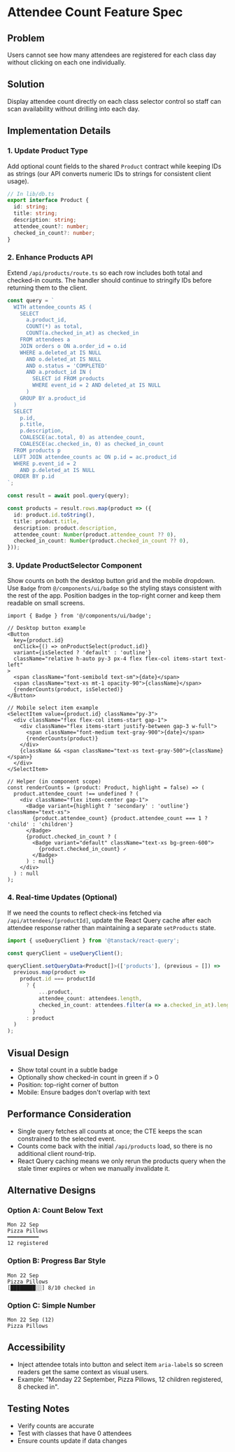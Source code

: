 # Attendee Count Feature Spec

## Problem
Users cannot see how many attendees are registered for each class day without clicking on each one individually.

## Solution
Display attendee count directly on each class selector control so staff can scan availability without drilling into each day.

## Implementation Details

### 1. Update Product Type
Add optional count fields to the shared `Product` contract while keeping IDs as strings (our API converts numeric IDs to strings for consistent client usage).

```typescript
// In lib/db.ts
export interface Product {
  id: string;
  title: string;
  description: string;
  attendee_count?: number;
  checked_in_count?: number;
}
```

### 2. Enhance Products API
Extend `/api/products/route.ts` so each row includes both total and checked-in counts. The handler should continue to stringify IDs before returning them to the client.

```typescript
const query = `
  WITH attendee_counts AS (
    SELECT
      a.product_id,
      COUNT(*) as total,
      COUNT(a.checked_in_at) as checked_in
    FROM attendees a
    JOIN orders o ON a.order_id = o.id
    WHERE a.deleted_at IS NULL
      AND o.deleted_at IS NULL
      AND o.status = 'COMPLETED'
      AND a.product_id IN (
        SELECT id FROM products
        WHERE event_id = 2 AND deleted_at IS NULL
      )
    GROUP BY a.product_id
  )
  SELECT
    p.id,
    p.title,
    p.description,
    COALESCE(ac.total, 0) as attendee_count,
    COALESCE(ac.checked_in, 0) as checked_in_count
  FROM products p
  LEFT JOIN attendee_counts ac ON p.id = ac.product_id
  WHERE p.event_id = 2
    AND p.deleted_at IS NULL
  ORDER BY p.id
`;

const result = await pool.query(query);

const products = result.rows.map(product => ({
  id: product.id.toString(),
  title: product.title,
  description: product.description,
  attendee_count: Number(product.attendee_count ?? 0),
  checked_in_count: Number(product.checked_in_count ?? 0),
}));
```

### 3. Update ProductSelector Component
Show counts on both the desktop button grid and the mobile dropdown. Use `Badge` from `@/components/ui/badge` so the styling stays consistent with the rest of the app. Position badges in the top-right corner and keep them readable on small screens.

```tsx
import { Badge } from '@/components/ui/badge';

// Desktop button example
<Button
  key={product.id}
  onClick={() => onProductSelect(product.id)}
  variant={isSelected ? 'default' : 'outline'}
  className="relative h-auto py-3 px-4 flex flex-col items-start text-left"
>
  <span className="font-semibold text-sm">{date}</span>
  <span className="text-xs mt-1 opacity-90">{className}</span>
  {renderCounts(product, isSelected)}
</Button>

// Mobile select item example
<SelectItem value={product.id} className="py-3">
  <div className="flex flex-col items-start gap-1">
    <div className="flex items-start justify-between gap-3 w-full">
      <span className="font-medium text-gray-900">{date}</span>
      {renderCounts(product)}
    </div>
    {className && <span className="text-xs text-gray-500">{className}</span>}
  </div>
</SelectItem>

// Helper (in component scope)
const renderCounts = (product: Product, highlight = false) => (
  product.attendee_count !== undefined ? (
    <div className="flex items-center gap-1">
      <Badge variant={highlight ? 'secondary' : 'outline'} className="text-xs">
        {product.attendee_count} {product.attendee_count === 1 ? 'child' : 'children'}
      </Badge>
      {product.checked_in_count ? (
        <Badge variant="default" className="text-xs bg-green-600">
          {product.checked_in_count} ✓
        </Badge>
      ) : null}
    </div>
  ) : null
);
```

### 4. Real-time Updates (Optional)
If we need the counts to reflect check-ins fetched via `/api/attendees/[productId]`, update the React Query cache after each attendee response rather than maintaining a separate `setProducts` state.

```typescript
import { useQueryClient } from '@tanstack/react-query';

const queryClient = useQueryClient();

queryClient.setQueryData<Product[]>(['products'], (previous = []) =>
  previous.map(product =>
    product.id === productId
      ? {
          ...product,
          attendee_count: attendees.length,
          checked_in_count: attendees.filter(a => a.checked_in_at).length,
        }
      : product
  )
);
```

## Visual Design
- Show total count in a subtle badge
- Optionally show checked-in count in green if > 0
- Position: top-right corner of button
- Mobile: Ensure badges don't overlap with text

## Performance Consideration
- Single query fetches all counts at once; the CTE keeps the scan constrained to the selected event.
- Counts come back with the initial `/api/products` load, so there is no additional client round-trip.
- React Query caching means we only rerun the products query when the stale timer expires or when we manually invalidate it.

## Alternative Designs

### Option A: Count Below Text
```
Mon 22 Sep
Pizza Pillows
━━━━━━━━━━
12 registered
```

### Option B: Progress Bar Style
```
Mon 22 Sep
Pizza Pillows
[████████░░] 8/10 checked in
```

### Option C: Simple Number
```
Mon 22 Sep (12)
Pizza Pillows
```

## Accessibility
- Inject attendee totals into button and select item `aria-label`s so screen readers get the same context as visual users.
- Example: "Monday 22 September, Pizza Pillows, 12 children registered, 8 checked in".

## Testing Notes
- Verify counts are accurate
- Test with classes that have 0 attendees
- Ensure counts update if data changes
